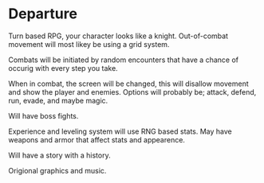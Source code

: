 # Departure

Turn based RPG, your character looks like a knight. Out-of-combat movement will most likey be using a grid system.

Combats will be initiated by random encounters that have a chance of occurig with every step you take.

When in combat, the screen will be changed, this will disallow movement and show the player and enemies. Options will probably be; attack, defend, run, evade, and maybe magic.

Will have boss fights.

Experience and leveling system will use RNG based stats. May have weapons and armor that affect stats and appearence.

Will have a story with a history.

Origional graphics and music.
